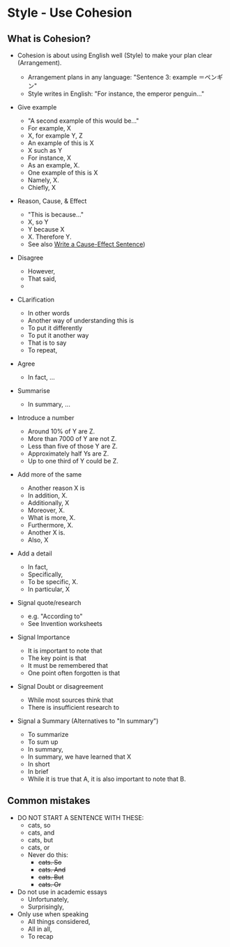 # Style - Use Cohesion
## What is Cohesion?

* Cohesion is about using English well (Style) to make your plan clear (Arrangement).
    * Arrangement plans in any language:          "Sentence 3: example ＝ペンギン"
    * Style writes in English:                                  "For instance, the emperor penguin..." 

* Give example         
    * "A second example of this would be..."
    * For example, X
    * X, for example Y, Z
    * An example of this is X
    * X such as Y
    * For instance, X
    * As an example, X.
    * One example of this is X
    * Namely, X.
    * Chiefly, X
* Reason, Cause, & Effect 
    * "This is because..."
    * X, so Y
    * Y because X
    * X. Therefore Y.
    * See also [Write a Cause-Effect Sentence](Style-WriteACauseEffect.md))
* Disagree 
    * However, 
    * That said, 
    * 
* CLarification
    * In other words
    * Another way of understanding this is
    * To put it differently
    * To put it another way
    * That is to say
    * To repeat,
* Agree  
    * In fact, ...
* Summarise            
    * In summary, ...
* Introduce a number 
    * Around          10%         of Y are Z.
    * More than           7000        of Y are not Z.
    * Less than           five        of those Y are Z.
    * Approximately    half       Ys are Z.
    * Up to           one third       of Y could be Z.
* Add more of the same
    * Another reason X is
    * In addition, X.
    * Additionally, X
    * Moreover, X.
    * What is more, X.
    * Furthermore, X.
    * Another X is.
    * Also, X
* Add a detail 
    * In fact,
    * Specifically,
    * To be specific, X.
    * In particular, X
* Signal quote/research
    * e.g. "According to"
    * See Invention worksheets
* Signal Importance
    * It is important to note that
    * The key point is that
    * It must be remembered that
    * One point often forgotten is that
* Signal Doubt or disagreement
    * While most sources think that
    * There is insufficient research to
* Signal a Summary (Alternatives to "In summary")
    * To summarize
    * To sum up
    * In summary,
    * In summary, we have learned that X
    * In short
    * In brief
    * While it is true that A, it is also important to note that B.
 

## Common mistakes
* DO NOT START A SENTENCE WITH THESE: 
    * cats, so
    * cats, and
    * cats, but
    * cats, or
    * Never do this:
        * ~~cats. So~~
        * ~~cats. And~~
        * ~~cats. But~~
        * ~~cats. Or~~
* Do not use in academic essays
    * Unfortunately, 
    * Surprisingly,
* Only use when speaking 
    * All things considered,
    * All in all,
    * To recap



